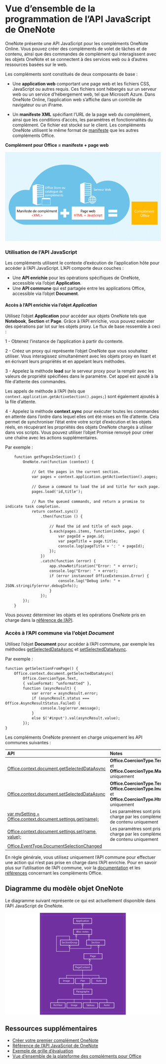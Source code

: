 # Vue d’ensemble de la programmation de l’API JavaScript de OneNote

OneNote présente une API JavaScript pour les compléments OneNote Online. Vous pouvez créer des compléments de volet de tâches et de contenu, ainsi que des commandes de complément qui interagissent avec les objets OneNote et se connectent à des services web ou à d’autres ressources basées sur le web.

Les compléments sont constitués de deux composants de base :

- Une **application web** comportant une page web et les fichiers CSS, JavaScript ou autres requis. Ces fichiers sont hébergés sur un serveur web ou un service d’hébergement web, tel que Microsoft Azure. Dans OneNote Online, l’application web s’affiche dans un contrôle de navigateur ou un iFrame.
    
- Un **manifeste XML** spécifiant l’URL de la page web du complément, ainsi que les conditions d’accès, les paramètres et fonctionnalités du complément. Ce fichier est stocké sur le client. Les compléments OneNote utilisent le même format de [manifeste](https://dev.office.com/docs/add-ins/overview/add-in-manifests) que les autres compléments Office.

**Complément pour Office = manifeste + page web**

![Un complément Office se compose d’un manifeste et d’une page web](../../images/onenote-add-in.png)

### Utilisation de l’API JavaScript

Les compléments utilisent le contexte d’exécution de l’application hôte pour accéder à l’API JavaScript. L’API comporte deux couches : 

- Une **API enrichie** pour les opérations spécifiques de OneNote, accessible via l’objet **Application**.
- Une **API commune** qui est partagée entre les applications Office, accessible via l’objet **Document**.

#### Accès à l’API enrichie via l’objet *Application*

Utilisez l’objet **Application** pour accéder aux objets OneNote tels que **Notebook**, **Section** et **Page**. Grâce à l’API enrichie, vous pouvez exécuter des opérations par lot sur les objets proxy. Le flux de base ressemble à ceci : 

1 - Obtenez l’instance de l’application à partir du contexte.

2 - Créez un proxy qui représente l’objet OneNote que vous souhaitez utiliser. Vous interagissez simultanément avec les objets proxy en lisant et en écrivant leurs propriétés et en appelant leurs méthodes. 

3 - Appelez la méthode **load** sur le serveur proxy pour la remplir avec les valeurs de propriété spécifiées dans le paramètre. Cet appel est ajouté à la file d’attente des commandes. 

   Les appels de méthode à l’API (tels que `context.application.getActiveSection().pages;`) sont également ajoutés à la file d’attente.
    
4 - Appelez la méthode **context.sync** pour exécuter toutes les commandes en attente dans l’ordre dans lequel elles ont été mises en file d’attente. Cela permet de synchroniser l’état entre votre script d’exécution et les objets réels, en récupérant les propriétés des objets OneNote chargés à utiliser dans vos scripts. Vous pouvez utiliser l’objet Promise renvoyé pour créer une chaîne avec les actions supplémentaires.

Par exemple : 

```
    function getPagesInSection() {
        OneNote.run(function (context) {
            
            // Get the pages in the current section.
            var pages = context.application.getActiveSection().pages;
            
            // Queue a command to load the id and title for each page.            
            pages.load('id,title');
            
            // Run the queued commands, and return a promise to indicate task completion.
            return context.sync()
                .then(function () {
                    
                    // Read the id and title of each page. 
                    $.each(pages.items, function(index, page) {
                        var pageId = page.id;
                        var pageTitle = page.title;
                        console.log(pageTitle + ': ' + pageId); 
                    });
                })
                .catch(function (error) {
                    app.showNotification("Error: " + error);
                    console.log("Error: " + error);
                    if (error instanceof OfficeExtension.Error) {
                        console.log("Debug info: " + JSON.stringify(error.debugInfo));
                    }
                });
        });
    }
```

Vous pouvez déterminer les objets et les opérations OneNote pris en charge dans la [référence de l’API](../../reference/onenote/onenote-add-ins-javascript-reference.md).

### Accès à l’API commune via l’objet *Document*

Utilisez l’objet **Document** pour accéder à l’API commune, par exemple les méthodes [getSelectedDataAsync](https://dev.office.com/reference/add-ins/shared/document.getselecteddataasync) et [setSelectedDataAsync](https://dev.office.com/reference/add-ins/shared/document.setselecteddataasync). 

Par exemple :  

```
function getSelectionFromPage() {
    Office.context.document.getSelectedDataAsync(
        Office.CoercionType.Text,
        { valueFormat: "unformatted" },
        function (asyncResult) {
            var error = asyncResult.error;
            if (asyncResult.status === Office.AsyncResultStatus.Failed) {
                console.log(error.message);
            }
            else $('#input').val(asyncResult.value);
        });
}
```
Les compléments OneNote prennent en charge uniquement les API communes suivantes :

| API | Notes |
|:------|:------|
| [Office.context.document.getSelectedDataAsync](https://msdn.microsoft.com/en-us/library/office/fp142294.aspx) | **Office.CoercionType.Text** et **Office.CoercionType.Matrix** uniquement |
| [Office.context.document.setSelectedDataAsync](https://msdn.microsoft.com/en-us/library/office/fp142145.aspx) | **Office.CoercionType.Text**, **Office.CoercionType.Image** et **Office.CoercionType.Html** uniquement | 
| [var mySetting = Office.context.document.settings.get(name);](https://msdn.microsoft.com/en-us/library/office/fp142180.aspx) | Les paramètres sont pris en charge par les compléments de contenu uniquement | 
| [Office.context.document.settings.set(name, value);](https://msdn.microsoft.com/en-us/library/office/fp161063.aspx) | Les paramètres sont pris en charge par les compléments de contenu uniquement | 
| [Office.EventType.DocumentSelectionChanged](https://dev.office.com/reference/add-ins/shared/document.selectionchanged.event) ||

En règle générale, vous utilisez uniquement l’API commune pour effectuer une action qui n’est pas prise en charge dans l’API enrichie. Pour en savoir plus sur l’utilisation de l’API commune, voir la [documentation](https://dev.office.com/docs/add-ins/overview/office-add-ins) et les [références](https://dev.office.com/reference/add-ins/javascript-api-for-office) concernant les compléments Office.


<a name="om-diagram"></a>
## Diagramme du modèle objet OneNote 
Le diagramme suivant représente ce qui est actuellement disponible dans l’API JavaScript de OneNote.

  ![Diagramme du modèle objet OneNote](../../images/onenote-om.png)


## Ressources supplémentaires

- [Créer votre premier complément OneNote](onenote-add-ins-getting-started.md)
- [Référence de l’API JavaScript de OneNote](../../reference/onenote/onenote-add-ins-javascript-reference.md)
- [Exemple de grille d’évaluation](https://github.com/OfficeDev/OneNote-Add-in-Rubric-Grader-Preview)
- [Vue d’ensemble de la plateforme des compléments pour Office](https://dev.office.com/docs/add-ins/overview/office-add-ins)
